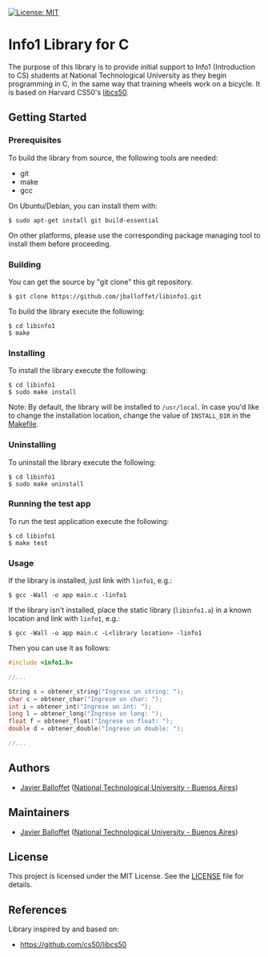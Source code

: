 [![License: MIT](https://img.shields.io/badge/License-MIT-blue.svg)](https://opensource.org/licenses/MIT)

# Info1 Library for C

The purpose of this library is to provide initial support to Info1 (Introduction to CS) students at National Technological University as they begin programming in C, in the same way that training wheels work on a bicycle. It is based on Harvard CS50's [libcs50](https://github.com/cs50/libcs50).

## Getting Started

### Prerequisites

To build the library from source, the following tools are needed:

 * git
 * make
 * gcc

On Ubuntu/Debian, you can install them with:

```shell
$ sudo apt-get install git build-essential
```

On other platforms, please use the corresponding package managing tool to
install them before proceeding.

### Building

You can get the source by "git clone" this git repository.

```shell
$ git clone https://github.com/jballoffet/libinfo1.git
```

To build the library execute the following:

```shell
$ cd libinfo1
$ make
```

### Installing

To install the library execute the following:

```shell
$ cd libinfo1
$ sudo make install
```

Note: By default, the library will be installed to `/usr/local`. In case you'd like to change the installation location, change the value of `INSTALL_DIR` in the [Makefile](https://github.com/jballoffet/libinfo1/blob/master/Makefile).

### Uninstalling

To uninstall the library execute the following:

```shell
$ cd libinfo1
$ sudo make uninstall
```

### Running the test app

To run the test application execute the following:

```shell
$ cd libinfo1
$ make test
```

### Usage

If the library is installed, just link with `linfo1`, e.g.:

```shell
$ gcc -Wall -o app main.c -linfo1
```

If the library isn't installed, place the static library (`libinfo1.a`) in a known location and link with `linfo1`, e.g.:

```shell
$ gcc -Wall -o app main.c -L<library location> -linfo1
```

Then you can use it as follows:

```c
#include <info1.h>

//...

String s = obtener_string("Ingrese un string: ");
char c = obtener_char("Ingrese un char: ");
int i = obtener_int("Ingrese un int: ");
long l = obtener_long("Ingrese un long: ");
float f = obtener_float("Ingrese un float: ");
double d = obtener_double("Ingrese un double: ");

//...
```

## Authors

 * [Javier Balloffet](https://github.com/jballoffet) ([National Technological University - Buenos Aires](https://www.frba.utn.edu.ar/en/))

## Maintainers

 * [Javier Balloffet](https://github.com/jballoffet) ([National Technological University - Buenos Aires](https://www.frba.utn.edu.ar/en/))

## License

This project is licensed under the MIT License. See the [LICENSE](/LICENSE) file for details.

## References

Library inspired by and based on:

- https://github.com/cs50/libcs50
